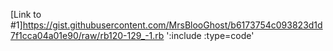[Link to #1]https://gist.githubusercontent.com/MrsBlooGhost/b6173754c093823d1d7f1cca04a01e90/raw/rb120-129_-1.rb ':include :type=code'
